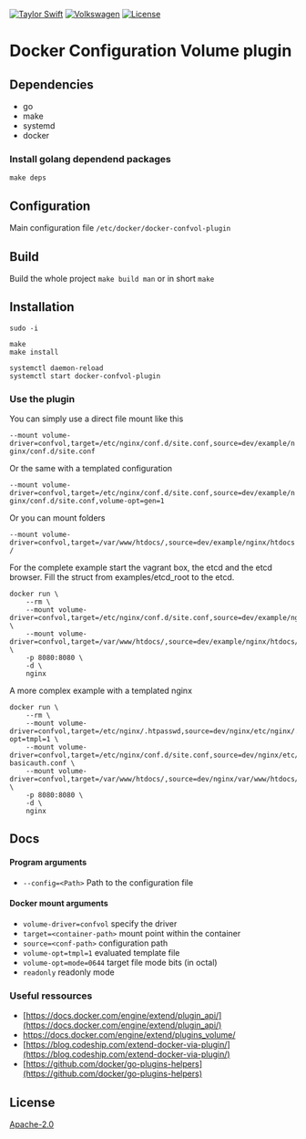 [![Taylor Swift](https://img.shields.io/badge/secured%20by-taylor%20swift-brightgreen.svg)](https://twitter.com/SwiftOnSecurity)
[![Volkswagen](https://auchenberg.github.io/volkswagen/volkswargen_ci.svg?v=1)](https://github.com/auchenberg/volkswagen)
[![License](https://img.shields.io/badge/License-Apache%202.0-blue.svg)](https://opensource.org/licenses/Apache-2.0)

# Docker Configuration Volume plugin

## Dependencies

* go
* make
* systemd
* docker

### Install golang dependend packages

```
make deps
```

## Configuration

Main configuration file ```/etc/docker/docker-confvol-plugin```

## Build

Build the whole project
```make build man```
or in short
```make``` 

## Installation

```
sudo -i

make
make install

systemctl daemon-reload
systemctl start docker-confvol-plugin

```

### Use the plugin

You can simply use a direct file mount like this

```--mount volume-driver=confvol,target=/etc/nginx/conf.d/site.conf,source=dev/example/nginx/conf.d/site.conf```

Or the same with a templated configuration

```--mount volume-driver=confvol,target=/etc/nginx/conf.d/site.conf,source=dev/example/nginx/conf.d/site.conf,volume-opt=gen=1```

Or you can mount folders

```--mount volume-driver=confvol,target=/var/www/htdocs/,source=dev/example/nginx/htdocs/```

For the complete example start the vagrant box, the etcd and the etcd browser. Fill the struct from examples/etcd_root to the etcd.

```
docker run \
    --rm \
    --mount volume-driver=confvol,target=/etc/nginx/conf.d/site.conf,source=dev/example/nginx/conf.d/site.conf \ 
    --mount volume-driver=confvol,target=/var/www/htdocs/,source=dev/example/nginx/htdocs/ \
    -p 8080:8080 \
    -d \
    nginx 
```

A more complex example with a templated nginx

```
docker run \
    --rm \
    --mount volume-driver=confvol,target=/etc/nginx/.htpasswd,source=dev/nginx/etc/nginx/.htpasswd,volume-opt=tmpl=1 \
    --mount volume-driver=confvol,target=/etc/nginx/conf.d/site.conf,source=dev/nginx/etc/nginx/conf.d/site-basicauth.conf \ 
    --mount volume-driver=confvol,target=/var/www/htdocs/,source=dev/nginx/var/www/htdocs/ \
    -p 8080:8080 \
    -d \
    nginx 
```

## Docs

#### Program arguments

* ```--config=<Path>``` Path to the configuration file

#### Docker mount arguments

* ```volume-driver=confvol``` specify the driver  
* ```target=<container-path>``` mount point within the container
* ```source=<conf-path>``` configuration path 
* ```volume-opt=tmpl=1``` evaluated template file
* ```volume-opt=mode=0644``` target file mode bits (in octal)
* ```readonly``` readonly mode 

### Useful ressources

* [https://docs.docker.com/engine/extend/plugin_api/](https://docs.docker.com/engine/extend/plugin_api/)
* [https://docs.docker.com/engine/extend/plugins_volume/
](https://docs.docker.com/engine/extend/plugins_volume/)
* [https://blog.codeship.com/extend-docker-via-plugin/](https://blog.codeship.com/extend-docker-via-plugin/)
* [https://github.com/docker/go-plugins-helpers](https://github.com/docker/go-plugins-helpers)

## License
[Apache-2.0](/LICENSE)
